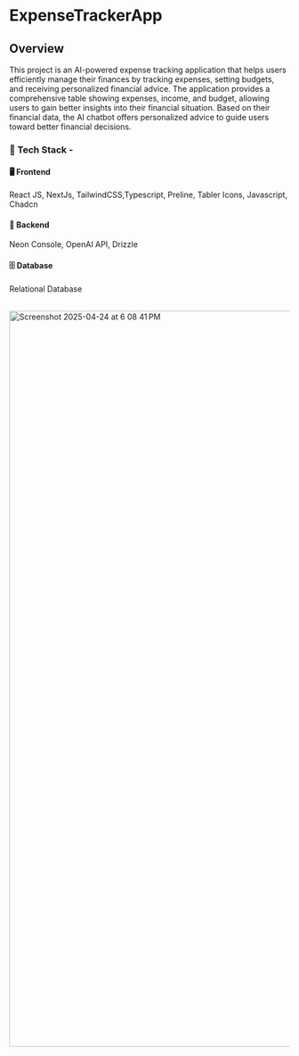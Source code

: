 # ExpenseTrackerApp

<h2>Overview </h2>
  
This project is an AI-powered expense tracking application that helps users efficiently manage their finances by tracking expenses, setting budgets, and receiving personalized financial advice. The application provides a comprehensive table showing expenses, income, and budget, allowing users to gain better insights into their financial situation. Based on their financial data, the AI chatbot offers personalized advice to guide users toward better financial decisions.

<h3>🧰 Tech Stack - </h3>

<h4>🖥️ Frontend</h4>
React JS, NextJs, TailwindCSS,Typescript, Preline, Tabler Icons, Javascript, Chadcn

<h4>🧠 Backend</h4>
Neon Console, OpenAI API, Drizzle

<h4>🗄️ Database</h4>
<p>Relational Database</p>

<br>

<img width="1320" alt="Screenshot 2025-04-24 at 6 08 41 PM" src="https://github.com/user-attachments/assets/3491726d-e232-426a-a786-be8b6b71d7b5" />
